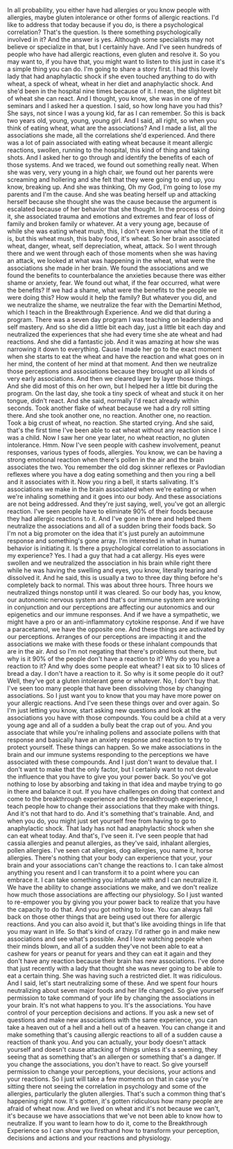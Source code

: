 In all probability, you either have had allergies or you know people with allergies, maybe gluten intolerance or other forms of allergic reactions. I'd like to address that today because if you do, is there a psychological correlation? That's the question. Is there something psychologically involved in it? And the answer is yes. Although some specialists may not believe or specialize in that, but I certainly have. And I've seen hundreds of people who have had allergic reactions, even gluten and resolve it. So you may want to, if you have that, you might want to listen to this just in case it's a simple thing you can do. I'm going to share a story first. I had this lovely lady that had anaphylactic shock if she even touched anything to do with wheat, a speck of wheat, wheat in her diet and anaphylactic shock. And she'd been in the hospital nine times because of it. I mean, the slightest bit of wheat she can react. And I thought, you know, she was in one of my seminars and I asked her a question. I said, so how long have you had this? She says, not since I was a young kid, far as I can remember. So this is back two years old, young, young, young girl. And I said, all right, so when you think of eating wheat, what are the associations? And I made a list, all the associations she made, all the correlations she'd experienced. And there was a lot of pain associated with eating wheat because it meant allergic reactions, swollen, running to the hospital, this kind of thing and taking shots. And I asked her to go through and identify the benefits of each of those systems. And we traced, we found out something really neat. When she was very, very young in a high chair, we found out her parents were screaming and hollering and she felt that they were going to end up, you know, breaking up. And she was thinking, Oh my God, I'm going to lose my parents and I'm the cause. And she was beating herself up and attacking herself because she thought she was the cause because the argument is escalated because of her behavior that she thought. In the process of doing it, she associated trauma and emotions and extremes and fear of loss of family and broken family or whatever. At a very young age, because of while she was eating wheat mush, this, I don't even know what the title of it is, but this wheat mush, this baby food, it's wheat. So her brain associated wheat, danger, wheat, self depreciation, wheat, attack. So I went through there and we went through each of those moments when she was having an attack, we looked at what was happening in the wheat, what were the associations she made in her brain. We found the associations and we found the benefits to counterbalance the anxieties because there was either shame or anxiety, fear. We found out what, if the fear occurred, what were the benefits? If we had a shame, what were the benefits to the people we were doing this? How would it help the family? But whatever you did, and we neutralize the shame, we neutralize the fear with the Demartini Method, which I teach in the Breakthrough Experience. And we did that during a program. There was a seven day program I was teaching on leadership and self mastery. And so she did a little bit each day, just a little bit each day and neutralized the experiences that she had every time she ate wheat and had reactions. And she did a fantastic job. And it was amazing at how she was narrowing it down to everything. Cause I made her go to the exact moment when she starts to eat the wheat and have the reaction and what goes on in her mind, the content of her mind at that moment. And then we neutralize those perceptions and associations because they brought up all kinds of very early associations. And then we cleared layer by layer those things. And she did most of this on her own, but I helped her a little bit during the program. On the last day, she took a tiny speck of wheat and stuck it on her tongue, didn't react. And she said, normally I'd react already within seconds. Took another flake of wheat because we had a dry roll sitting there. And she took another one, no reaction. Another one, no reaction. Took a big crust of wheat, no reaction. She started crying. And she said, that's the first time I've been able to eat wheat without any reaction since I was a child. Now I saw her one year later, no wheat reaction, no gluten intolerance. Hmm. Now I've seen people with cashew involvement, peanut responses, various types of foods, allergies. You know, we can be having a strong emotional reaction when there's pollen in the air and the brain associates the two. You remember the old dog skinner reflexes or Pavlodian reflexes where you have a dog eating something and then you ring a bell and it associates with it. Now you ring a bell, it starts salivating. It's associations we make in the brain associated when we're eating or when we're inhaling something and it goes into our body. And these associations are not being addressed. And they're just saying, well, you've got an allergic reaction. I've seen people have to eliminate 90% of their foods because they had allergic reactions to it. And I've gone in there and helped them neutralize the associations and all of a sudden bring their foods back. So I'm not a big promoter on the idea that it's just purely an autoimmune response and something's gone array. I'm interested in what in human behavior is initiating it. Is there a psychological correlation to associations in my experience? Yes. I had a guy that had a cat allergy. His eyes were swollen and we neutralized the association in his brain while right there while he was having the swelling and eyes, you know, literally tearing and dissolved it. And he said, this is usually a two to three day thing before he's completely back to normal. This was about three hours. Three hours we neutralized things nonstop until it was cleared. So our body has, you know, our autonomic nervous system and that's our immune system are working in conjunction and our perceptions are affecting our autonomics and our epigenetics and our immune responses. And if we have a sympathetic, we might have a pro or an anti-inflammatory cytokine response. And if we have a paracetamol, we have the opposite one. And these things are activated by our perceptions. Arranges of our perceptions are impacting it and the associations we make with these foods or these inhalant compounds that are in the air. And so I'm not negating that there's problems out there, but why is it 90% of the people don't have a reaction to it? Why do you have a reaction to it? And why does some people eat wheat? I eat six to 10 slices of bread a day. I don't have a reaction to it. So why is it some people do it out? Well, they've got a gluten intolerant gene or whatever. No, I don't buy that. I've seen too many people that have been dissolving those by changing associations. So I just want you to know that you may have more power on your allergic reactions. And I've seen these things over and over again. So I'm just letting you know, start asking new questions and look at the associations you have with those compounds. You could be a child at a very young age and all of a sudden a bully beat the crap out of you. And you associate that while you're inhaling pollens and associate pollens with that response and basically have an anxiety response and reaction to try to protect yourself. These things can happen. So we make associations in the brain and our immune systems responding to the perceptions we have associated with these compounds. And I just don't want to devalue that. I don't want to make that the only factor, but I certainly want to not devalue the influence that you have to give you your power back. So you've got nothing to lose by absorbing and taking in that idea and maybe trying to go in there and balance it out. If you have challenges on doing that context and come to the breakthrough experience and the breakthrough experience, I teach people how to change their associations that they make with things. And it's not that hard to do. And it's something that's trainable. And, and when you do, you might just set yourself free from having to go to anaphylactic shock. That lady has not had anaphylactic shock when she can eat wheat today. And that's, I've seen it. I've seen people that had cassia allergies and peanut allergies, as they've said, inhalant allergies, pollen allergies. I've seen cat allergies, dog allergies, you name it, horse allergies. There's nothing that your body can experience that your, your brain and your associations can't change the reactions to. I can take almost anything you resent and I can transform it to a point where you can embrace it. I can take something you infatuate with and I can neutralize it. We have the ability to change associations we make, and we don't realize how much those associations are affecting our physiology. So I just wanted to re-empower you by giving you your power back to realize that you have the capacity to do that. And you got nothing to lose. You can always fall back on those other things that are being used out there for allergic reactions. And you can also avoid it, but that's like avoiding things in life that you may want in life. So that's kind of crazy. I'd rather go in and make new associations and see what's possible. And I love watching people when their minds blown, and all of a sudden they've not been able to eat a cashew for years or peanut for years and they can eat it again and they don't have any reaction because their brain has new associations. I've done that just recently with a lady that thought she was never going to be able to eat a certain thing. She was having such a restricted diet. It was ridiculous. And I said, let's start neutralizing some of these. And we spent four hours neutralizing about seven major foods and her life changed. So give yourself permission to take command of your life by changing the associations in your brain. It's not what happens to you. It's the associations. You have control of your perception decisions and actions. If you ask a new set of questions and make new associations with the same experience, you can take a heaven out of a hell and a hell out of a heaven. You can change it and make something that's causing allergic reactions to all of a sudden cause a reaction of thank you. And you can actually, your body doesn't attack yourself and doesn't cause attacking of things unless it's a seeming, they seeing that as something that's an allergen or something that's a danger. If you change the associations, you don't have to react. So give yourself permission to change your perceptions, your decisions, your actions and your reactions. So I just will take a few moments on that in case you're sitting there not seeing the correlation in psychology and some of the allergies, particularly the gluten allergies. That's such a common thing that's happening right now. It's gotten, it's gotten ridiculous how many people are afraid of wheat now. And we lived on wheat and it's not because we can't, it's because we have associations that we've not been able to know how to neutralize. If you want to learn how to do it, come to the Breakthrough Experience so I can show you firsthand how to transform your perception, decisions and actions and your reactions and physiology.